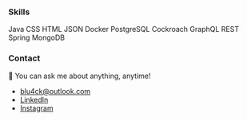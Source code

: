 ### Skills
Java CSS HTML JSON Docker PostgreSQL Cockroach GraphQL REST Spring MongoDB

### Contact
💬 You can ask me about anything, anytime!
* blu4ck@outlook.com
* [LinkedIn](https://www.linkedin.com/in/furkan-akba%C5%9F-a4a492312/)
* [Instagram](https://www.instagram.com/blu4ck/)
